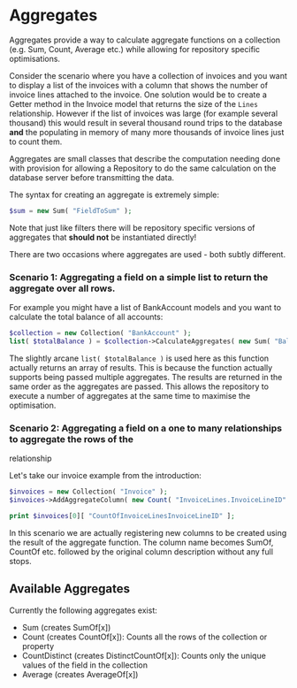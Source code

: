 Aggregates
===

Aggregates provide a way to calculate aggregate functions on a collection (e.g. Sum, Count, Average
etc.) while allowing for repository specific optimisations.

Consider the scenario where you have a collection of invoices and you want to display a list of the
invoices with a column that shows the number of invoice lines attached to the invoice. One solution
would be to create a Getter method in the Invoice model that returns the size of the `Lines`
relationship. However if the list of invoices was large (for example several thousand) this would
result in several thousand round trips to the database **and** the populating in memory of many more
thousands of invoice lines just to count them.

Aggregates are small classes that describe the computation needing done with provision for allowing
a Repository to do the same calculation on the database server before transmitting the data.

The syntax for creating an aggregate is extremely simple:

~~~ php
$sum = new Sum( "FieldToSum" );
~~~

Note that just like filters there will be repository specific versions of aggregates that **should
not** be instantiated directly!

There are two occasions where aggregates are used - both subtly different.

### Scenario 1: Aggregating a field on a simple list to return the aggregate over all rows.

For example you might have a list of BankAccount models and you want to calculate the total balance
of all accounts:

~~~ php
$collection = new Collection( "BankAccount" );
list( $totalBalance ) = $collection->CalculateAggregates( new Sum( "Balance" ) );
~~~

The slightly arcane `list( $totalBalance )` is used here as this function actually returns an array
of results. This is because the function actually supports being passed multiple aggregates. The
results are returned in the same order as the aggregates are passed. This allows the repository to
execute a number of aggregates at the same time to maximise the optimisation.

### Scenario 2: Aggregating a field on a one to many relationships to aggregate the rows of the
relationship

Let's take our invoice example from the introduction:

~~~ php
$invoices = new Collection( "Invoice" );
$invoices->AddAggregateColumn( new Count( "InvoiceLines.InvoiceLineID" ) );

print $invoices[0][ "CountOfInvoiceLinesInvoiceLineID" ];
~~~

In this scenario we are actually registering new columns to be created using the result of the
aggregate function. The column name becomes SumOf, CountOf etc. followed by the original column
description without any full stops.

## Available Aggregates

Currently the following aggregates exist:

* Sum (creates SumOf[x])
* Count (creates CountOf[x]): Counts all the rows of the collection or property
* CountDistinct (creates DistinctCountOf[x]): Counts only the unique values of the field in the
collection
* Average (creates AverageOf[x])